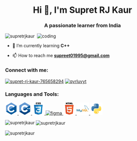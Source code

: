 <h1 align="center">Hi 👋, I'm Supret RJ Kaur</h1>
<h3 align="center">A passionate learner from India</h3>

<img align="right" alt="coding" width="400" src= "https://pngtree.com/freebackground/female-programmer-in-front-of-computer-screens_2734159.html">

<p align="left"> <img src="https://komarev.com/ghpvc/?username=supretrjkaur&label=Profile%20views&color=0e75b6&style=flat" alt="supretrjkaur" /> </p>

- 🌱 I’m currently learning **C++**

- 📫 How to reach me **supreet01995@gmail.com**

<h3 align="left">Connect with me:</h3>
<p align="left">
<a href="https://linkedin.com/in/supret-rj-kaur-765658294" target="blank"><img align="center" src="https://raw.githubusercontent.com/rahuldkjain/github-profile-readme-generator/master/src/images/icons/Social/linked-in-alt.svg" alt="supret-rj-kaur-765658294" height="30" width="40" /></a>
<a href="https://instagram.com/qvrluvyt" target="blank"><img align="center" src="https://raw.githubusercontent.com/rahuldkjain/github-profile-readme-generator/master/src/images/icons/Social/instagram.svg" alt="qvrluvyt" height="30" width="40" /></a>
</p>

<h3 align="left">Languages and Tools:</h3>
<p align="left"> <a href="https://www.cprogramming.com/" target="_blank" rel="noreferrer"> <img src="https://raw.githubusercontent.com/devicons/devicon/master/icons/c/c-original.svg" alt="c" width="40" height="40"/> </a> <a href="https://www.w3schools.com/cpp/" target="_blank" rel="noreferrer"> <img src="https://raw.githubusercontent.com/devicons/devicon/master/icons/cplusplus/cplusplus-original.svg" alt="cplusplus" width="40" height="40"/> </a> <a href="https://www.w3schools.com/css/" target="_blank" rel="noreferrer"> <img src="https://raw.githubusercontent.com/devicons/devicon/master/icons/css3/css3-original-wordmark.svg" alt="css3" width="40" height="40"/> </a> <a href="https://www.figma.com/" target="_blank" rel="noreferrer"> <img src="https://www.vectorlogo.zone/logos/figma/figma-icon.svg" alt="figma" width="40" height="40"/> </a> <a href="https://www.w3.org/html/" target="_blank" rel="noreferrer"> <img src="https://raw.githubusercontent.com/devicons/devicon/master/icons/html5/html5-original-wordmark.svg" alt="html5" width="40" height="40"/> </a> <a href="https://www.mysql.com/" target="_blank" rel="noreferrer"> <img src="https://raw.githubusercontent.com/devicons/devicon/master/icons/mysql/mysql-original-wordmark.svg" alt="mysql" width="40" height="40"/> </a> <a href="https://www.python.org" target="_blank" rel="noreferrer"> <img src="https://raw.githubusercontent.com/devicons/devicon/master/icons/python/python-original.svg" alt="python" width="40" height="40"/> </a> </p>

<p><img align="left" src="https://github-readme-stats.vercel.app/api/top-langs?username=supretrjkaur&show_icons=true&locale=en&layout=compact" alt="supretrjkaur" /></p>

<p>&nbsp;<img align="center" src="https://github-readme-stats.vercel.app/api?username=supretrjkaur&show_icons=true&locale=en" alt="supretrjkaur" /></p>

<p><img align="center" src="https://github-readme-streak-stats.herokuapp.com/?user=supretrjkaur&" alt="supretrjkaur" /></p>

